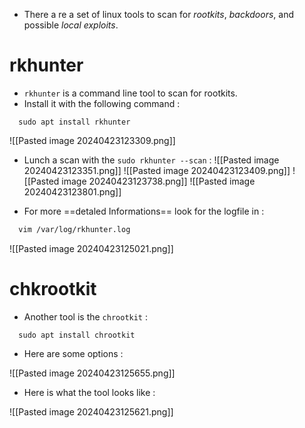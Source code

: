 
- There a re a set of linux tools to scan for *rootkits*, *backdoors*, and possible *local exploits*.

# rkhunter

- `rkhunter` is a command line tool to scan for rootkits.
- Install it with the following command :
  
```
  sudo apt install rkhunter
```

![[Pasted image 20240423123309.png]]

- Lunch a scan with the `sudo rkhunter --scan` :
  ![[Pasted image 20240423123351.png]]
  ![[Pasted image 20240423123409.png]]
  ![[Pasted image 20240423123738.png]]
  ![[Pasted image 20240423123801.png]]

- For more ==detaled Informations== look for the logfile in :
  
```bash
  vim /var/log/rkhunter.log
```

![[Pasted image 20240423125021.png]]

# chkrootkit

- Another tool is the `chrootkit` :
  
```
  sudo apt install chrootkit
```

- Here are some options :

![[Pasted image 20240423125655.png]]

- Here is what the tool looks like :

![[Pasted image 20240423125621.png]]

